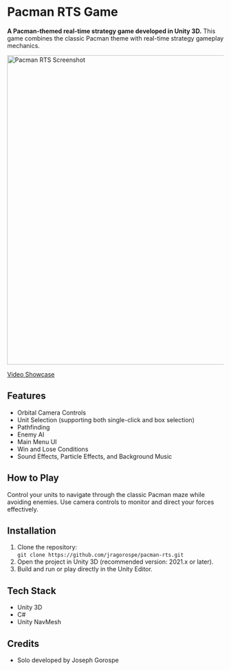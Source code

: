 # Pacman RTS Game
**A Pacman-themed real-time strategy game developed in Unity 3D.**
This game combines the classic Pacman theme with real-time strategy gameplay mechanics.

<img width="1280" height="720" alt="Pacman RTS Screenshot" src="https://github.com/user-attachments/assets/a8481041-8b25-4e4d-8f0a-4e21dfd66ada" />

[Video Showcase](https://www.youtube.com/watch?v=O047JSlQLFE&t=185s)

## Features
- Orbital Camera Controls
- Unit Selection (supporting both single-click and box selection)
- Pathfinding
- Enemy AI
- Main Menu UI
- Win and Lose Conditions
- Sound Effects, Particle Effects, and Background Music

## How to Play
Control your units to navigate through the classic Pacman maze while avoiding enemies. Use camera controls to monitor and direct your forces effectively.

## Installation
1. Clone the repository:  
`git clone https://github.com/jragorospe/pacman-rts.git`
2. Open the project in Unity 3D (recommended version: 2021.x or later).  
3. Build and run or play directly in the Unity Editor.

## Tech Stack
- Unity 3D
- C#
- Unity NavMesh

## Credits
- Solo developed by Joseph Gorospe  

